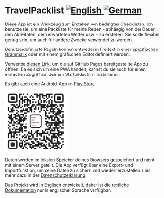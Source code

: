 <!-- markdownlint-disable -->
<!-- spellchecker:disable -->
<h1>TravelPacklist
  <a href="./README.md">
    <img
      src="https://uxwing.com/wp-content/themes/uxwing/download/flags-landmarks/united-kingdom-flag-icon.svg"
      alt="English"
      style="width: 24px;">
  </a>
  <a href="./README.de.md">
    <img
      src="https://uxwing.com/wp-content/themes/uxwing/download/flags-landmarks/germany-flag-icon.svg"
      alt="German"
      style="width: 24px;">
  </a>
</h1>
<!-- spellchecker:enable -->
<!-- markdownlint-enable -->

<!-- cSpell:words GitHub Pages, Play Store -->

Diese App ist ein Werkzeug zum Erstellen von bedingten Checklisten.
Ich benutze sie, um eine Packliste für meine Reisen - abhängig von der Dauer, den Aktivitäten, dem erwarteten Wetter usw. - zu erstellen.
Sie sollte flexibel genug sein, um auch für andere Zwecke verwendet zu werden.

Benutzerdefinierte Regeln können entweder in Freitext in einer [spezifischen Grammatik](./libs/documentation/src/doc/rules-documentation.de.md) oder mit einem grafischen Editor definiert werden.

Verwende [diesen Link](https://dhhyi.github.io/travel-packlist/), um die auf GitHub Pages bereitgestellte App zu öffnen.
Da es sich um eine PWA handelt, kannst du sie auch für einen einfachen Zugriff auf deinem Startbildschirm installieren.

Es gibt auch eine Android-App im [Play Store](https://play.google.com/store/apps/details?id=dev.dhhyi):

<!-- markdownlint-disable -->

<img
  src="https://raw.githubusercontent.com/dhhyi/travel-packlist/refs/heads/main/android-app-qr.png"
  alt="Auf Google Play herunterladen"
  style="width: 200px;" />

<!-- markdownlint-enable -->

Daten werden im lokalen Speicher deines Browsers gespeichert und nicht mit einem Server geteilt.
Die App verfügt über eine Export- und Importfunktion, um deine Daten zu sichern und wiederherzustellen.
Lies mehr dazu in der [Datenschutzerklärung](./PRIVACY_POLICY.md).

Das Projekt wird in Englisch entwickelt, daher ist die [restliche Dokumentation](./README.md#toc) nur in englischer Sprache verfügbar.
